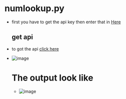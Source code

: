 # numlookup.py
- first you have to get the api key then enter that in [Here](https://github.com/Sk16er/numlookup.py/blob/main/main.py)
  ## get api
- to got the api [click here](https://numverify.com/documentation)
- ![image](https://github.com/user-attachments/assets/98e30ede-d827-418d-8722-185632ee5302)

  # The output look like
  - ![image](https://github.com/user-attachments/assets/b62a591d-5330-429e-bca3-b6a4184a026c)



